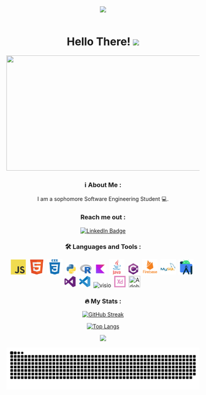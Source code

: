 <div id="header" align="center">
  <img src="https://media.tenor.com/flflC6GFzO8AAAAM/sultan-alrefaei-programmer.gif" width="250"/>
</div>
  <div id="badges" align="center" >
  <img  src="https://komarev.com/ghpvc/?username=WaelWM&style=flat-square&color=blue" alt=""/>
  <h1>
  Hello There!
  <img src="https://media.giphy.com/media/hvRJCLFzcasrR4ia7z/giphy.gif" width="30px"/>
</h1>
</div>
<div align="center">
  <img src="https://media.giphy.com/media/dWesBcTLavkZuG35MI/giphy.gif" width="600" height="300"/>
</div>

<div align="center">
  
### :information_source: About Me :
I am a sophomore Software Engineering Student :computer:.
</div>



<div id="badges" align="center" >

### Reach me out :
  <a href="https://www.linkedin.com/in/wael-mohammed9/">
    <img src="https://img.shields.io/badge/LinkedIn-blue?style=for-the-badge&logo=linkedin&logoColor=white" alt="LinkedIn Badge"/>
  </a>
 </div>

<div align="center">
  
### :hammer_and_wrench: Languages and Tools :
</div>

<div align="center">
  <img src="https://github.com/devicons/devicon/blob/master/icons/javascript/javascript-original.svg" title="JavaScript" alt="JavaScript" width="40"       height="40"/>&nbsp;
  <img src="https://github.com/devicons/devicon/blob/master/icons/html5/html5-original.svg" title="HTML5" alt="HTML" width="40" height="40"/>&nbsp;
  <img src="https://github.com/devicons/devicon/blob/master/icons/css3/css3-plain-wordmark.svg"  title="CSS3" alt="CSS" width="40" height="40"/>&nbsp;
   <img src="https://github.com/devicons/devicon/blob/master/icons/python/python-original.svg" title="python"  alt="python" width="30" height="30"/>&nbsp;
   <img src="https://github.com/devicons/devicon/blob/master/icons/r/r-original.svg" title="r"  alt="r" width="30" height="30"/>&nbsp;
    <img src="https://github.com/devicons/devicon/blob/master/icons/kotlin/kotlin-original.svg" title="kotlin"  alt="kotlin" width="30" height="30"/>&nbsp;
   <img src="https://github.com/devicons/devicon/blob/master/icons/java/java-original-wordmark.svg" title="Java" alt="Java" width="40" height="40"/>&nbsp;
   <img src="https://github.com/devicons/devicon/blob/master/icons/csharp/csharp-original.svg" title="csharp"  alt="csharp" width="30" height="30"/>&nbsp;
   <img src="https://github.com/devicons/devicon/blob/master/icons/firebase/firebase-plain-wordmark.svg" title="Firebase" alt="Firebase" width="40" height="40"/>&nbsp;
   <img src="https://github.com/devicons/devicon/blob/master/icons/mysql/mysql-original-wordmark.svg" title="mysql"  alt="mysql" width="40" height="40"/>&nbsp;
  <img src="https://github.com/devicons/devicon/blob/master/icons/androidstudio/androidstudio-original.svg" title="androidstudio"  alt="androidstudio" width="40" height="40"/>&nbsp;
  <img src="https://github.com/devicons/devicon/blob/master/icons/visualstudio/visualstudio-plain.svg" title="visualstudio"  alt="visualstudio" width="30" height="30"/>&nbsp;
  <img src="https://github.com/devicons/devicon/blob/master/icons/vscode/vscode-original.svg" title="vscode"  alt="vscode" width="30" height="30"/>&nbsp;
  <img src="https://img.icons8.com/color/344/microsoft-visio-2019.png" title="visio" alt="visio" width="40" height="40"/>&nbsp;
  <img src="https://github.com/devicons/devicon/blob/master/icons/xd/xd-line.svg" title="xd"  alt="xd" width="30" height="30"/>&nbsp;
  <img src="https://play-lh.googleusercontent.com/Su39nteYoXMdmmWupitzo9XKZhZnstj2ObmJOR6S-wWCgSnF6USw3Weo7bcDL4RRv79G" title="Adobe Express" width="30" height="30"/>&nbsp;
</div>
 
<div align="center">

### :fire: My Stats :
 
[![GitHub Streak](http://github-readme-streak-stats.herokuapp.com?user=WaelWM&theme=dark&border_radius=4.7)](https://git.io/streak-stats)

</div>

<div align="center">

[![Top Langs](https://github-readme-stats.vercel.app/api/top-langs/?username=WaelWM&count_private=true&layout=compact&theme=vision-friendly-dark)](https://github.com/anuraghazra/github-readme-stats)

</div>

<div align="center">
  <img src="https://github-readme-stats.vercel.app/api?username=WaelWM&show_icons=true&bg_color=161B22&text_color=c9d1d9&title_color=50a6ff&icon_color=3572a5"/>
</div>

<p align="center">
<img width="800" src="https://raw.githubusercontent.com/Lissy93/Lissy93/master/assets/github-snake.svg" />
</p>

